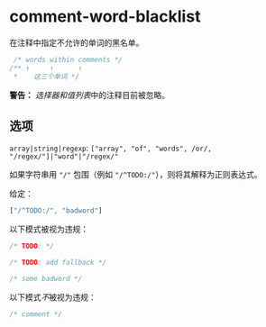 # comment-word-blacklist

在注释中指定不允许的单词的黑名单。

```css
 /* words within comments */
/** ↑     ↑      ↑
 *    这三个单词 */
```

**警告：** *选择器和值列表*中的注释目前被忽略。

## 选项

`array|string|regexp`: `["array", "of", "words", /or/, "/regex/"]|"word"|"/regex/"`

如果字符串用 `"/"` 包围（例如 `"/^TODO:/"`），则将其解释为正则表达式。

给定：

```js
["/^TODO:/", "badword"]
```

以下模式被视为违规：

```css
/* TODO: */
```

```css
/* TODO: add fallback */
```

```css
/* some badword */
```

以下模式*不*被视为违规：

```css
/* comment */
```
